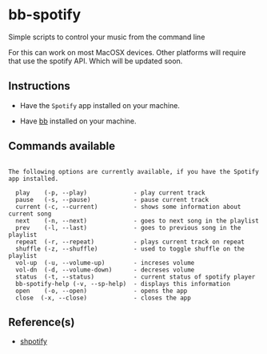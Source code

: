 # bb-spotify

Simple scripts to control your music from the command line

For this can work on most MacOSX devices. Other platforms will
require that use the spotify API. Which will be updated soon.

## Instructions

 - Have the `Spotify` app installed on your machine.

 - Have [bb](https://github.com/borkdude/babashka) installed on your machine.

## Commands available

```text

The following options are currently available, if you have the Spotify app installed.

  play    (-p, --play)             - play current track
  pause   (-s, --pause)            - pause current track
  current (-c, --current)          - shows some information about current song
  next    (-n, --next)             - goes to next song in the playlist
  prev    (-l, --last)             - goes to previous song in the playlist
  repeat  (-r, --repeat)           - plays current track on repeat
  shuffle (-z, --shuffle)          - used to toggle shuffle on the playlist
  vol-up  (-u, --volume-up)        - increses volume
  vol-dn  (-d, --volume-down)      - decreses volume
  status  (-t, --status)           - current status of spotify player
  bb-spotify-help (-v, --sp-help)  - displays this information
  open    (-o, --open)             - opens the app
  close  (-x, --close)             - closes the app

```

## Reference(s)

 - [shpotify](https://github.com/hnarayanan/shpotify)


